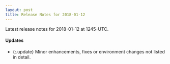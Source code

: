 ```yaml
---
layout: post
title: Release Notes for 2018-01-12
---
```


Latest release notes for 2018-01-12 at 1245-UTC.

<div class='updates' markdown='1'>

#### Updates

- {:.update} Minor enhancements, fixes or environment changes not listed in detail.

</div>


